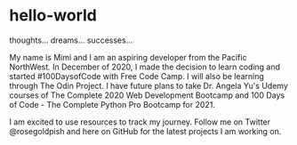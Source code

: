 # hello-world

thoughts... dreams... successes...

My name is Mimi and I am an aspiring developer from the Pacific NorthWest. In December of 2020, I made the decision to learn coding and started #100DaysofCode with Free Code Camp. I will also be learning through The Odin Project. I have future plans to take Dr. Angela Yu's Udemy courses of The Complete 2020 Web Development Bootcamp and 100 Days of Code - The Complete Python Pro Bootcamp for 2021.

I am excited to use resources to track my journey. Follow me on Twitter @rosegoldpish and here on GitHub for the latest projects I am working on. 
